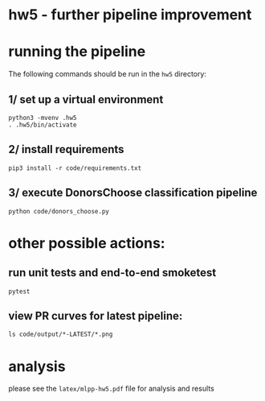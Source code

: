 # hw5 - further pipeline improvement 

# running the pipeline
The following commands should be run in the `hw5` directory: 

## 1/ set up a virtual environment 
```
python3 -mvenv .hw5
. .hw5/bin/activate 
```

## 2/ install requirements
```
pip3 install -r code/requirements.txt
```

## 3/ execute DonorsChoose classification pipeline
```
python code/donors_choose.py
```
# other possible actions: 
## run unit tests and end-to-end smoketest
```
pytest
```

## view PR curves for latest pipeline: 
```
ls code/output/*-LATEST/*.png
```

# analysis
please see the `latex/mlpp-hw5.pdf` file for analysis and results 
